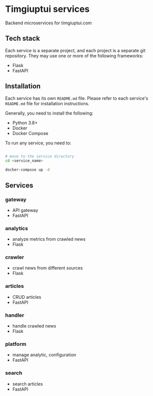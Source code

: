 # Timgiuptui services

Backend microservices for timgiuptui.com

## Tech stack

Each service is a separate project, and each project is a separate git repository. They may use one or more of the following frameworks:

- Flask
- FastAPI

## Installation

Each service has its own `README.md` file. Please refer to each service's `README.md` file for installation instructions.

Generally, you need to install the following:

- Python 3.8+
- Docker
- Docker Compose

To run any service, you need to:

```bash

# move to the service directory
cd <service_name>

docker-compose up -d

```

## Services

### gateway

- API gateway
- FastAPI

### analytics

- analyze metrics from crawled news
- Flask

### crawler

- crawl news from different sources
- Flask

### articles

- CRUD articles
- FastAPI

### handler

- handle crawled news
- Flask

### platform

- manage analytic, configuration
- FastAPI

### search

- search articles
- FastAPI

